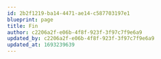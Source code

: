 ```yaml
---
id: 2b2f1219-ba14-4471-ae14-c587703197e1
blueprint: page
title: Fin
author: c2206a2f-e06b-4f8f-923f-3f97c7f9e6a9
updated_by: c2206a2f-e06b-4f8f-923f-3f97c7f9e6a9
updated_at: 1693239639
---
```

